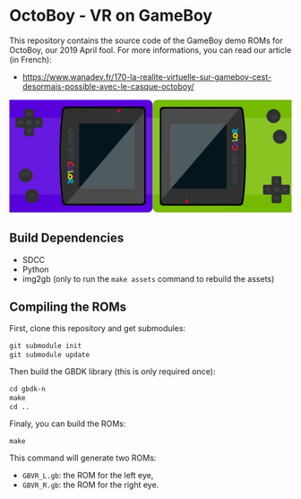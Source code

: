 # OctoBoy - VR on GameBoy

This repository contains the source code of the GameBoy demo ROMs for OctoBoy, our 2019 April fool. For more informations, you can read our article (in French):

* https://www.wanadev.fr/170-la-realite-virtuelle-sur-gameboy-cest-desormais-possible-avec-le-casque-octoboy/

![OctoBoy preview](./gif/video-demo.gif)


## Build Dependencies

* SDCC
* Python
* img2gb (only to run the `make assets` command to rebuild the assets)


## Compiling the ROMs

First, clone this repository and get submodules:

```
git submodule init
git submodule update
```

Then build the GBDK library (this is only required once):

```
cd gbdk-n
make
cd ..
```

Finaly, you can build the ROMs:

```
make
```

This command will generate two ROMs:

* `GBVR_L.gb`: the ROM for the left eye,
* `GBVR_R.gb`: the ROM for the right eye.
